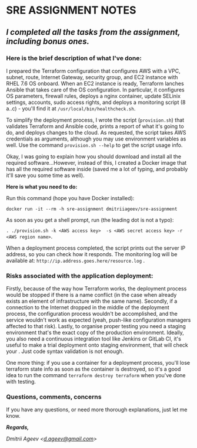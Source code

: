 SRE ASSIGNMENT NOTES
====================

## *I completed all the tasks from the assignment, including bonus ones.*

### Here is the brief description of what I've done:

I prepared the Terraform configuration that configures AWS with a VPC, subnet, route, Internet Gateway, security group, and EC2 instance with RHEL 7.6 OS onboard. When an EC2 instance is ready, Terraform lanches Ansible that takes care of the OS configuration. In particular, it configures OS parameters, firewall rules, deploys a nginx container, update SELinix settings, accounts, sudo access rights, and deploys a monitoring script (8 a..c) - you'll find it at `/usr/local/bin/healthcheck.sh`.

To simplify the deployment process, I wrote the script (`provision.sh`) that validates Terraform and Ansible code, prints a report of what it's going to do, and deploys changes to the cloud. As requested, the script takes AWS credentials as arguments, although you may use environment variables as well.  Use the command `provision.sh --help` to get the script usage info.

Okay, I was going to explain how you should download and install all the required software...However, instead of this, I created a Docker image that has all the required software inside (saved me a lot of typing, and probably it'll save you some time as well).

**Here is what you need to do:**

Run this command (hope you have Docker installed):

`docker run -it --rm -h sre-assignment dmitriiageev/sre-assignment`

As soon as you get a shell prompt, run (the leading dot is not a typo):

`. ./provision.sh -k <AWS access key>  -s <AWS secret access key> -r <AWS region name>`.

When a deployment process completed, the script prints out the server IP address, so you can check how it responds. The monitoring log will be available at: `http://ip.address.goes.here/resource.log` .

### Risks associated with the application deployment:

Firstly, because of the way how Terraform works, the deployment process would be stopped if there is a name conflict (in the case when already exists an element of infrastructure with the same name).
Secondly, if a connection to the Internet dropped in the middle of the deployment process, the configuration process wouldn't be accomplished, and the service wouldn't work as expected (yeah, push-like configuration managers affected to that risk).
Lastly, to organise proper testing you need a staging environment that's the exact copy of the production environment. Ideally, you also need a continuous integration tool like Jenkins or GitLab CI, it's useful to make a trial deployment onto staging environment,  that will check your . Just code syntax validation is not enough.

One more thing: if you use a container for a deployment process, you'll lose terraform state info as soon as the container is destroyed, so it's a good idea to run the command `terraform destroy terraform` when you've done with testing.

### Questions, comments, concerns

If you have any questions, or need more thorough explanations, just let me know.

*__Regards,__*

_Dmitrii Ageev <<d.ageev@gmail.com>>_
